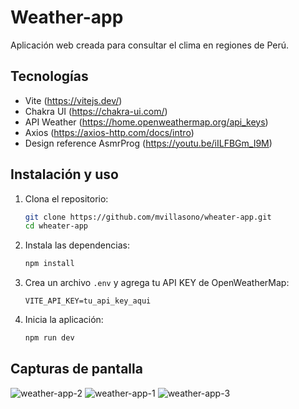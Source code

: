# Weather-app

Aplicación web creada para consultar el clima en regiones de Perú.

## Tecnologías

- Vite (https://vitejs.dev/)
- Chakra UI (https://chakra-ui.com/)
- API Weather (https://home.openweathermap.org/api_keys)
- Axios (https://axios-http.com/docs/intro)
- Design reference AsmrProg (https://youtu.be/iILFBGm_I9M)

## Instalación y uso

1. Clona el repositorio:
   ```bash
   git clone https://github.com/mvillasono/wheater-app.git
   cd wheater-app
   ```
2. Instala las dependencias:
   ```bash
   npm install
   ```
3. Crea un archivo `.env` y agrega tu API KEY de OpenWeatherMap:
   ```env
   VITE_API_KEY=tu_api_key_aqui
   ```
4. Inicia la aplicación:
   ```bash
   npm run dev
   ```

## Capturas de pantalla

![weather-app-2](https://user-images.githubusercontent.com/72675655/233250220-0e3a8dc0-a010-4674-800f-563380f7bcf3.png)
![weather-app-1](https://user-images.githubusercontent.com/72675655/233250226-633226bf-2c47-4dad-8948-b2dd70e2d5f9.png)
![weather-app-3](https://user-images.githubusercontent.com/72675655/233250229-913aea98-ee5e-48bf-a5f8-bbf0498978d8.png)
